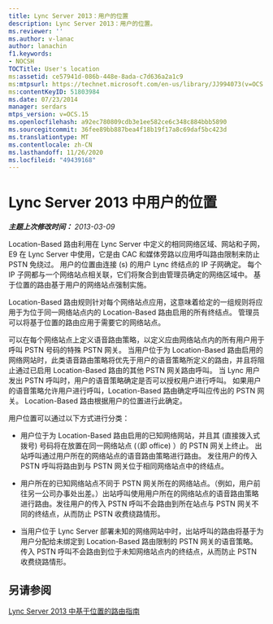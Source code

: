 ```yaml
---
title: Lync Server 2013：用户的位置
description: Lync Server 2013：用户的位置。
ms.reviewer: ''
ms.author: v-lanac
author: lanachin
f1.keywords:
- NOCSH
TOCTitle: User's location
ms:assetid: ce57941d-086b-448e-8ada-c7d636a2a1c9
ms:mtpsurl: https://technet.microsoft.com/en-us/library/JJ994073(v=OCS.15)
ms:contentKeyID: 51803984
ms.date: 07/23/2014
manager: serdars
mtps_version: v=OCS.15
ms.openlocfilehash: a92ec780809cdb3e1ee582ce6c348c884bbb5890
ms.sourcegitcommit: 36fee89bb887bea4f18b19f17a8c69daf5bc423d
ms.translationtype: MT
ms.contentlocale: zh-CN
ms.lasthandoff: 11/26/2020
ms.locfileid: "49439168"
---
```

# <a name="users-location-in-lync-server-2013"></a>Lync Server 2013 中用户的位置

<div data-xmlns="http://www.w3.org/1999/xhtml">

<div class="topic" data-xmlns="http://www.w3.org/1999/xhtml" data-msxsl="urn:schemas-microsoft-com:xslt" data-cs="https://msdn.microsoft.com/">

<div data-asp="https://msdn2.microsoft.com/asp">



</div>

<div id="mainSection">

<div id="mainBody">

<span> </span>

_**主题上次修改时间：** 2013-03-09_

Location-Based 路由利用在 Lync Server 中定义的相同网络区域、网站和子网，E9 在 Lync Server 中使用，它是由 CAC 和媒体旁路以应用呼叫路由限制来防止 PSTN 免绕过。 用户的位置由连接 (s) 的用户 Lync 终结点的 IP 子网确定。 每个 IP 子网都与一个网络站点相关联，它们将聚合到由管理员确定的网络区域中。 基于位置的路由基于用户的网络站点强制实施。

Location-Based 路由规则针对每个网络站点应用，这意味着给定的一组规则将应用于为位于同一网络站点内的 Location-Based 路由启用的所有终结点。 管理员可以将基于位置的路由应用于需要它的网络站点。

可以在每个网络站点上定义语音路由策略，以定义应由网络站点内的所有用户用于呼叫 PSTN 号码的特殊 PSTN 网关。 当用户位于为 Location-Based 路由启用的网络网站时，此类语音路由策略将优先于用户的语音策略所定义的路由，并且将阻止通过已启用 Location-Based 路由的其他 PSTN 网关路由呼叫。 当 Lync 用户发出 PSTN 呼叫时，用户的语音策略确定是否可以授权用户进行呼叫。 如果用户的语音策略允许用户进行呼叫，Location-Based 路由确定呼叫应传出的 PSTN 网关。 Location-Based 路由根据用户的位置进行此确定。

用户位置可以通过以下方式进行分类：

  - 用户位于为 Location-Based 路由启用的已知网络网站，并且其 (直接拨入式拨号) 号码将在放置在同一网络站点 (（即 office) ）的 PSTN 网关上终止。 出站呼叫通过用户所在的网络站点的语音路由策略进行路由。 发往用户的传入 PSTN 呼叫将路由到与 PSTN 网关位于相同网络站点中的终结点。

  - 用户所在的已知网络站点不同于 PSTN 网关所在的网络站点。（例如，用户前往另一公司办事处出差。）出站呼叫使用用户所在的网络站点的语音路由策略进行路由。发往用户的传入 PSTN 呼叫不会路由到所在站点与 PSTN 网关不同的终结点，从而防止 PSTN 收费绕路情形。

  - 当用户位于 Lync Server 部署未知的网络网站中时，出站呼叫的路由将基于为用户分配给未绑定到 Location-Based 路由限制的 PSTN 网关的语音策略。 传入 PSTN 呼叫不会路由到位于未知网络站点内的终结点，从而防止 PSTN 收费绕路情形。

<div>

## <a name="see-also"></a>另请参阅


[Lync Server 2013 中基于位置的路由指南](lync-server-2013-guidance-for-location-based-routing.md)  
  

</div>

</div>

<span> </span>

</div>

</div>

</div>

